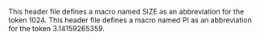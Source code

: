 This header file defines a macro named SIZE as an abbreviation for the token 1024.
This header file defines a macro named PI as an abbreviation for the token 3.14159265359.
